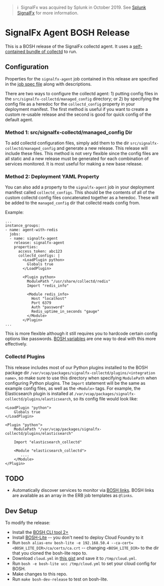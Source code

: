 >ℹ️&nbsp;&nbsp;SignalFx was acquired by Splunk in October 2019. See [Splunk SignalFx](https://www.splunk.com/en_us/investor-relations/acquisitions/signalfx.html) for more information.

# SignalFx Agent BOSH Release

This is a BOSH release of the SignalFx collectd agent. It uses a [self-contained
bundle of collectd](https://github.com/signalfx/collectd-build-bundle) to run.

## Configuration

Properties for the `signalfx-agent` job contained in this release are specified
in the [job spec file](jobs/signalfx-agent/spec) along with descriptions.

There are two ways to configure the collectd agent: 1) putting config files in
the `src/signalfx-collectd/managed_config` directory; or 2) by specifying the
config file as a heredoc for the `collectd_config` property in your deployment
manifest.  The first method is useful if you want to create a custom re-usable
release and the second is good for quick config of the default agent.

### Method 1: src/signalfx-collectd/managed_config Dir
To add collectd configuration files, simply add them to the dir
`src/signalfx-collectd/managed_config` and generate a new release.  This
release will include these files.  This method is not very flexible since
the config files are all static and a new release must be generated for each
combination of services monitored.  It is most useful for making a new base
release.

### Method 2: Deployment YAML Property
You can also add a property to the `signalfx-agent` job in your
deployment manifest called `collectd_configs`.  This should be the contents of
all of the custom collectd config files concatenated together as a heredoc.
These will be added to the `managed_config` dir that collectd reads config
from.

Example:

```
...
instance_groups:
- name: agent-with-redis
  jobs:
  - name: signalfx-agent
    release: signalfx-agent
    properties:
      access_token: abc123
      collectd_configs: |
        <LoadPlugin python>
          Globals true
        </LoadPlugin>

        <Plugin python>
          ModulePath "/usr/share/collectd/redis"
          Import "redis_info"

          <Module redis_info>
            Host "localhost"
            Port 6379
            Auth "password"
            Redis_uptime_in_seconds "gauge"
          </Module>
        </Plugin>
...
```

This is more flexible although it still requires you to hardcode certain config
options like passwords.  [BOSH variables](https://bosh.io/docs/cli-int.html)
are one way to deal with this more effectively.

### Collectd Plugins
This release includes most of our Python plugins installed to the BOSH package
dir `/var/vcap/packages/signalfx-collectd/plugins/<integration name>`, so make
sure to use this directory when specifying `ModulePath` when configuring Python
plugins.  The `Import` statement will be the same as example config files, as
well as the `<Module>` tags.  For example, the Elasticsearch plugin is
installed at `/var/vcap/packages/signalfx-collectd/plugins/elasticsearch`, so
its config file would look like:

```
<LoadPlugin "python">
    Globals true
</LoadPlugin>

<Plugin "python">
    ModulePath "/var/vcap/packages/signalfx-collectd/plugins/elasticsearch"

    Import "elasticsearch_collectd"

    <Module "elasticsearch_collectd">
	   ....
    </Module>
</Plugin>
```

## TODO

 - Automatically discover services to monitor via [BOSH
     links](https://bosh.io/docs/links.html).  BOSH links are available as an
     array in the ERB job templates as `@links`.

## Dev Setup

To modify the release:

 - Install the [BOSH CLI tool 2+](http://bosh.io/docs/cli-v2.html)
 - Install [BOSH-Lite](https://github.com/cloudfoundry/bosh-lite) -- you don't
     need to deploy Cloud Foundry to it
 - Run `bosh alias-env bosh-lite -e 192.168.50.4 --ca-cert=<BOSH_LITE_DIR>/ca/certs/ca.crt`
     -- changing `<BOSH_LITE_DIR>` to the dir that you cloned the bosh-lite
     repo to.
 - Download `cloud.yml` in [this gist](https://gist.github.com/keitwb/b0503487f29fb4c19ba5281ea5969185#file-cloud-yml)
     and save it to `/tmp/cloud.yml`.
 - Run `bosh -e bosh-lite ucc /tmp/cloud.yml` to set your cloud config for
     BOSH.
 - Make changes to this repo.
 - Run `make bosh-dev-release` to test on bosh-lite.
